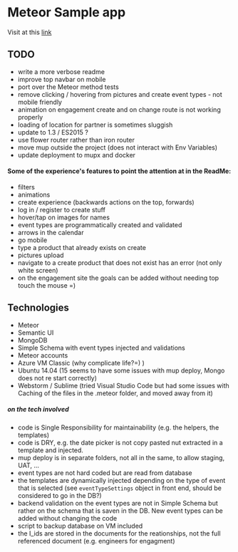 # Meteor Sample app

Visit at this [link](http://demoandrea1.cloudapp.net/)

## TODO

- write a more verbose readme
- improve top navbar on mobile
- port over the Meteor method tests
- remove clicking / hovering from pictures and create event types - not mobile friendly
- animation on engagement create and on change route is not working properly
- loading of location for partner is sometimes sluggish
- update to 1.3 / ES2015 ?
- use flower router rather than iron router
- move mup outside the project (does not interact with Env Variables)
- update deployment to mupx and docker

#### Some of the experience's features to point the attention at in the ReadMe:


* filters
* animations
* create experience (backwards actions on the top, forwards)
* log in / register to create stuff
* hover/tap on images for names
* event types are programmatically created and validated
* arrows in the calendar
* go mobile
* type a product that already exists on create
* pictures upload
* navigate to a create product that does not exist has an error (not only white screen)
* on the engagement site the goals can be added without needing top touch the mouse =)


## Technologies

* Meteor 
* Semantic UI
* MongoDB
* Simple Schema with event types injected and validations
* Meteor accounts
* Azure VM Classic (why complicate life?=) )
* Ubuntu 14.04 (15 seems to have some issues with mup deploy, Mongo does not re start correctly)
* Webstorm / Sublime (tried Visual Studio Code but had some issues with Caching of the files in the .meteor folder, and moved away from it)

##### on the tech involved

* code is Single Responsibility for maintainability (e.g. the helpers, the templates)
* code is DRY, e.g. the date picker is not copy pasted nut extracted in a template and injected.
* mup deploy is in separate folders, not all in the same, to allow staging, UAT, ...
* event types are not hard coded but are read from database
* the templates are dynamically injected depending on the type of event that is selected (see `eventTypeSettings` object in front end, should be considered to go in the DB?)
* backend validation on the event types are not in Simple Schema but rather on the schema that is saven in the DB. New event types can be added without changing the code
* script to backup database on VM included
* the I_ids are stored in the documents for the reationships, not the full referenced document (e.g. engineers for engagment)